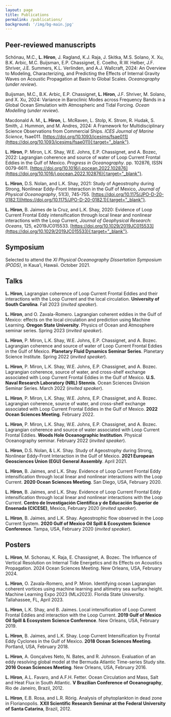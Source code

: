 ```yaml
---
layout: page
title: Publications
permalink: /publications/
background: '/img/bg-main.jpg'
---
```


## Peer-reviewed manuscripts

Schönau, M.C., **L. Hiron**, J. Ragland, K.J. Raja, J. Skitka, M.S. Solano, X. Xu, B.K. Arbic, M.C. Buijsman, E.P. Chassignet, E. Coelho, R.W. Helber, J.F. Shriver, J.E. Summers, K.L. Verlinden, and A.J. Wallcraft, 2024: An Overview to Modeling, Characterizing, and Predicting the Effects of Internal Gravity Waves on Acoustic Propagation at Basin to Global Scales. *Oceanography* (*under review*).

Buijsman, M.C., B.K. Arbic, E.P. Chassignet, **L. Hiron**, J.F. Shriver, M. Solano, and X. Xu, 2024: Variance in Baroclinic Modes across Frequency Bands in a Global Ocean Simulation with Atmospheric and Tidal Forcing. *Ocean Modelling* (*under review*).

Macdonald A. M., **L. Hiron**, L. McRaven, L. Stolp, K. Strom, R. Hudak, S. Smith, J. Hummon, and M. Andres, 2024: A Framework for Multidisciplinary Science Observations from Commercial Ships. *ICES Journal of Marine Science*, fsae011. [https://doi.org/10.1093/icesjms/fsae011](https://doi.org/10.1093/icesjms/fsae011){:target="_blank"}.

**L. Hiron**, P. Miron, L.K. Shay, W.E. Johns, E.P. Chassignet, and A. Bozec, 2022: Lagrangian coherence and source of water of Loop Current Frontal Eddies in the Gulf of Mexico. *Progress in Oceanography*. pp. 102876, ISSN 0079-6611. [https://doi.org/10.1016/j.pocean.2022.102876](https://doi.org/10.1016/j.pocean.2022.102876){:target="_blank"}.

**L. Hiron**, D.S. Nolan, and L.K. Shay, 2021: Study of Ageostrophy during Strong, Nonlinear Eddy-Front Interaction in the Gulf of Mexico, *Journal of Physical Oceanography*, 51(3), 745-755. [https://doi.org/10.1175/JPO-D-20-0182.1](https://doi.org/10.1175/JPO-D-20-0182.1){:target="_blank"}.

**L. Hiron**, B. Jaimes de la Cruz, and L.K. Shay, 2020: Evidence of Loop Current Frontal Eddy intensification through local linear and nonlinear interactions with the Loop Current, *Journal of Geophysical Research: Oceans*, 125, e2019JC015533. [https://doi.org/10.1029/2019JC015533](https://doi.org/10.1029/2019JC015533){:target="_blank"}.

## Symposium
Selected to attend the *XI Physical Oceanography Dissertation Symposium (PODS)*, in Kaua’i, Hawaii. October 2021.

## Talks

**L. Hiron**, Lagrangian coherence of Loop Current Frontal Eddies and their interactions with the Loop Current and the local circulation. **University of South Carolina**. Fall 2023 (*invited speaker*).

**L. Hiron**, and O. Zavala-Romero. Lagrangian coherent eddies in the Gulf of Mexico: effects on the local circulation and prediction using Machine Learning. **Oregon State University**. Physics of Ocean and Atmosphere seminar series. Spring 2023 (*invited speaker*).

**L. Hiron**, P. Miron, L.K. Shay, W.E. Johns, E.P. Chassignet, and A. Bozec. Lagrangian coherence and source of water of Loop Current Frontal Eddies in the Gulf of Mexico. **Planetary Fluid Dynamics Seminar Series**. Planetary Science Institute. Spring 2022 (*invited speaker*).

**L. Hiron**, P. Miron, L.K. Shay, W.E. Johns, E.P. Chassignet, and A. Bozec. Lagrangian coherence, source of water, and cross-shelf exchange associated with Loop Current Frontal Eddies in the Gulf of Mexico. **U.S. Naval Research Laboratory (NRL) Stennis**. Ocean Sciences Division Seminar Series. March 2022 (*invited speaker*).

**L. Hiron**, P. Miron, L.K. Shay, W.E. Johns, E.P. Chassignet, and A. Bozec. Lagrangian coherence, source of water, and cross-shelf exchange associated with Loop Current Frontal Eddies in the Gulf of Mexico. **2022 Ocean Sciences Meeting**. February 2022.

**L. Hiron**, P. Miron, L.K. Shay, W.E. Johns, E.P. Chassignet, and A. Bozec. Lagrangian coherence and source of water associated with Loop Current Frontal Eddies. **Woods Hole Oceanographic Institution**. Physical Oceanography seminar. February 2022 (*invited speaker*).

**L. Hiron**, D.S. Nolan, & L.K. Shay. Study of Ageostrophy during Strong, Nonlinear Eddy-Front Interaction in the Gulf of Mexico. **2021 European Geosciences Union (EGU) General Assembly**. April 2021.

**L. Hiron**, B. Jaimes, and L.K. Shay. Evidence of Loop Current Frontal Eddy intensification through local linear and nonlinear interactions with the Loop Current. **2020 Ocean Sciences Meeting**. San Diego, USA, February 2020.

**L. Hiron**, B. Jaimes, and L.K. Shay. Evidence of Loop Current Frontal Eddy intensification through local linear and nonlinear interactions with the Loop Current. **Centro de Investigación Científica y de Educación Superior de Ensenada (CICESE)**, Mexico, February 2020 (*invited speaker*).

**L. Hiron**, B. Jaimes, and L.K. Shay. Ageostrophic flow observed in the Loop Current System. **2020 Gulf of Mexico Oil Spill & Ecosystem Science Conference**. Tampa, USA, February 2020 (*invited speaker*).

## Posters
**L. Hiron**, M. Schonau, K. Raja, E. Chassignet, A. Bozec. The Influence of Vertical Resolution on Internal Tide Energetics and its Effects on Acoustics Propagation. 2024 Ocean Sciences Meeting. New Orleans, USA, February 2024. 

**L. Hiron**, O. Zavala-Romero, and P. Miron. Identifying ocean Lagrangian coherent vortices using machine learning and altimetry sea surface height. Machine Learning Expo 2023 (MLx2023). Florida State University. Tallahassee, FL, April 2023. 

**L. Hiron**, L.K. Shay, and B. Jaimes. Local intensification of Loop Current Frontal Eddies and interaction with the Loop Current. **2019 Gulf of Mexico Oil Spill & Ecosystem Science Conference**. New Orleans, USA, February 2019.

**L. Hiron**, B. Jaimes, and L.K. Shay. Loop Current Intensification by Frontal Eddy Cyclones in the Gulf of Mexico. **2018 Ocean Sciences Meeting**. Portland, USA, February 2018.

**L. Hiron**, A. Gonçalves Neto, N. Bates, and R. Johnson. Evaluation of an eddy resolving global model at the Bermuda Atlantic Time-series Study site. **2016 Ocean Sciences Meeting**. New Orleans, USA, February 2016.

**L. Hiron**, A.L. Favaro, and A.F.H. Fetter. Ocean Circulation and Mass, Salt and Heat Flux in South Atlantic. **V Brazilian Conference of Oceanography**, Rio de Janeiro, Brazil, 2012.

**L. Hiron**, E.B. Rosa, and L.R. Rörig. Analysis of phytoplankton in dead zone in Florianopolis. **XXII Scientific Research Seminar at the Federal University of Santa Catarina**, Brazil, 2012.
